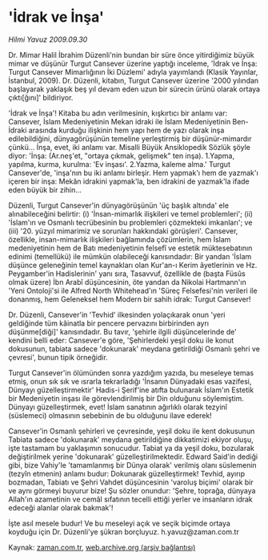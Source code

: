 # 'İdrak ve İnşa'

*Hilmi Yavuz 2009.09.30*

<tr><td class="metin" colspan="2" style="padding-top: 20px; padding-left: 5px; padding-right: 10px;">Dr. Mimar Halil İbrahim Düzenli'nin bundan bir süre önce yitirdiğimiz büyük mimar ve düşünür Turgut Cansever üzerine yaptığı inceleme, 'İdrak ve İnşa: Turgut Cansever Mimarlığının İki Düzlemi' adıyla yayımlandı (Klasik Yayınlar, İstanbul, 2009). Dr. Düzenli, kitabın, Turgut Cansever üzerine '2000 yılından başlayarak yaklaşık beş yıl devam eden uzun bir sürecin ürünü olarak ortaya çıktı[ğını]' bildiriyor.</td></tr><tr><td class="metin" colspan="2" style="padding-top: 20px; padding-left: 5px; padding-right: 10px;"><p> 'İdrak ve İnşa'! Kitaba bu adın verilmesinin, kışkırtıcı bir anlamı var: Cansever, İslam Medeniyetinin Mekan idraki ile İslam Medeniyetinin Ben- İdraki arasında kurduğu ilişkinin hem yapı hem de yazı olarak inşa edilebildiğini, dünyagörüşünün temeline yerleştirmiş bir düşünür-mimardır çünkü... İnşa, evet, iki anlamı var. Misalli Büyük Ansiklopedik Sözlük şöyle diyor: 'İnşa: (Ar.neş'et, "ortaya çıkmak, gelişmek" ten inşa). 1.Yapma, yapılma, kurma, kurulma: 'Ev inşası'. 2.Yazma, kaleme alma.' Turgut Cansever'de, 'inşa'nın bu iki anlamı birleşir. Hem yapmak'ı hem de yazmak'ı içeren bir inşa: Mekân idrakini yapmak'la, ben idrakini de yazmak'la ifade eden büyük bir zihin... 
<p> Düzenli, Turgut Cansever'in dünyagörüşünün 'üç başlık altında' ele alınabileceğini belirtir: (i) 'İnsan-mimarlık ilişkileri ve temel problemleri'; (ii) 'İslam'ın ve Osmanlı tecrübesinin bu problemleri çözmekteki imkanları'; ve (iii) '20. yüzyıl mimarimiz ve sorunları hakkındaki görüşleri'. Cansever, özellikle, insan-mimarlık ilişkileri bağlamında çözümlerin, hem İslam medeniyetinin hem de Batı medeniyetinin felsefî ve estetik müktesebatının edinimi (temellükü) ile mümkün olabileceği kanısındadır: Bir yandan 'İslam düşünce geleneğinin temel kaynakları olan Kur'an-ı Kerim âyetlerinin ve Hz. Peygamber'in Hadislerinin' yanı sıra, Tasavvuf, özellikle de (başta Füsûs olmak üzere) İbn Arabî düşüncesinin, öte yandan da Nikolai Hartmann'ın 'Yeni Ontoloji'si ile Alfred North Whitehead'ın 'Süreç Felsefesi'nin verileri ile donanmış, hem Geleneksel hem Modern bir sahih idrak: Turgut Cansever!
<p> Dr. Düzenli, Cansever'in 'Tevhid' ilkesinden yolaçıkarak onun 'yeri geldiğinde tüm kâinatla bir pencere pervazını birbirinden ayrı düşünme[diği]' kanısındadır. Bu tavır, 'şehirle ilgili düşüncelerinde de' kendini belli eder: Cansever'e göre, 'Şehirlerdeki yeşil doku ile konut dokusunun, tabiata sadece 'dokunarak' meydana getirildiği Osmanlı şehri ve çevresi', bunun tipik örneğidir.
<p> Turgut Cansever'in ölümünden sonra yazdığım yazıda, bu meseleye temas etmiş, onun sık sık ve ısrarla tekrarladığı 'İnsanın Dünyadaki esas vazifesi, Dünyayı güzelleştirmektir' Hadis-i Şerif'ine atıfta bulunarak İslam'ın Estetik bir Medeniyetin inşası ile görevlendirilmiş bir Din olduğunu söylemiştim. Dünyayı güzelleştirmek, evet! İslam sanatının ağırlıklı olarak tezyinî (süslemeci) olmasının sebebinin de bu olduğunu ilave ederek!
<p> Cansever'in Osmanlı şehirleri ve çevresinde, yeşil doku ile kent dokusunun Tabiata sadece 'dokunarak' meydana getirildiğine dikkatimizi ekiyor oluşu, işte tastamam bu yaklaşımın sonucudur. Tabiat ya da yeşil doku, bozularak değiştirilmek yerine 'dokunarak' güzelleştirilmektedir. Edward Said'in dediği gibi, bize Vahiy'le 'tamamlanmış bir Dünya olarak' verilmiş olanı süslemenin (tezyîn etmenin) anlamı budur: Dokunarak güzelleştirmek! Tevhid, ayırıp bozmadan, Tabiatı ve Şehri Vahdet düşüncesinin 'varoluş biçimi' olarak bir ve aynı görmeyi buyurur bize! Şu sözler onundur: 'Şehre, toprağa, dünyaya Allah'ın azametinin ve cemâl sıfatının tecelli ettiği yerler ve insanların idrak edeceği alanlar olarak bakmak'!
<p> İşte asıl mesele budur! Ve bu meseleyi açık ve seçik biçimde ortaya koyduğu için Dr. Düzenli'ye şükran borçluyuz. h.yavuz@zaman.com.tr<br/></p></p></p></p></p></p></td></tr>

Kaynak: [zaman.com.tr](http://zaman.com.tr/yazar.do?yazino=897721), [web.archive.org (arşiv bağlantısı)](http://web.archive.org/web/20091022032510/http://www.zaman.com.tr:80/yazar.do?yazino=897721)
